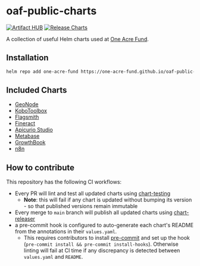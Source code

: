 # oaf-public-charts

[![Artifact HUB](https://img.shields.io/endpoint?url=https://artifacthub.io/badge/repository/one-acre-fund)](https://artifacthub.io/packages/search?repo=one-acre-fund)
[![Release Charts](https://github.com/one-acre-fund/oaf-public-charts/actions/workflows/helm-release.yaml/badge.svg)](https://github.com/one-acre-fund/oaf-public-charts/actions/workflows/helm-release.yaml)

A collection of useful Helm charts used at [One Acre Fund](https://oneacrefund.org/).

## Installation

```sh
helm repo add one-acre-fund https://one-acre-fund.github.io/oaf-public-charts
```

## Included Charts

* [GeoNode](https://geonode.org/)
* [KoboToolbox](https://www.kobotoolbox.org/)
* [Flagsmith](https://flagsmith.com/)
* [Fineract](https://fineract.apache.org/)
* [Apicurio Studio](https://www.apicur.io/studio/)
* [Metabase](https://www.metabase.com/)
* [GrowthBook](https://growthbook.io/)
* [n8n](https://n8n.io/)

## How to contribute

This repository has the following CI workflows:

* Every PR will lint and test all updated charts using [chart-testing](https://github.com/helm/chart-testing)
  * __Note__: this will fail if any chart is updated without bumping its version - so that published versions remain immutable
* Every merge to `main` branch will publish all updated charts using [chart-releaser](https://github.com/helm/chart-releaser)
* a pre-commit hook is configured to auto-generate each chart's README from the annotations in their `values.yaml`.
  * This requires contributors to install [pre-commit](https://pre-commit.com/)
    and set up the hook (`pre-commit install && pre-commit install-hooks`).
    Otherwise linting will fail at CI time if any discrepancy is detected between `values.yaml` and `README`.
